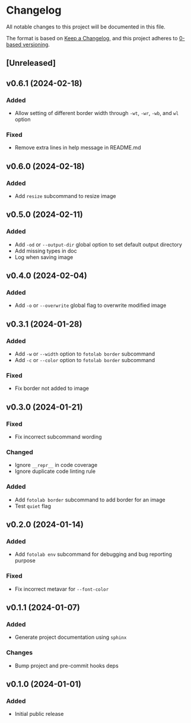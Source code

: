 # Changelog

All notable changes to this project will be documented in this file.

The format is based on [Keep a Changelog](https://keepachangelog.com/en/1.0.0/),
and this project adheres to [0-based versioning](https://0ver.org/).

## [Unreleased]

## v0.6.1 (2024-02-18)

### Added

- Allow setting of different border width through `-wt`, `-wr`, `-wb`, and `wl`
  option

### Fixed

- Remove extra lines in help message in README.md

## v0.6.0 (2024-02-18)

### Added

- Add `resize` subcommand to resize image

## v0.5.0 (2024-02-11)

### Added

- Add `-od` or `--output-dir` global option to set default output directory
- Add missing types in doc
- Log when saving image

## v0.4.0 (2024-02-04)

### Added

- Add `-o` or `--overwrite` global flag to overwrite modified image

## v0.3.1 (2024-01-28)

### Added

- Add `-w` or `--width` option to `fotolab border` subcommand
- Add `-c` or `--color` option to `fotolab border` subcommand

### Fixed

- Fix border not added to image

## v0.3.0 (2024-01-21)

### Fixed

- Fix incorrect subcommand wording

### Changed

- Ignore `__repr__` in code coverage
- Ignore duplicate code linting rule

### Added

- Add `fotolab border` subcommand to add border for an image
- Test `quiet` flag

## v0.2.0 (2024-01-14)

### Added

- Add `fotolab env` subcommand for debugging and bug reporting purpose

### Fixed

- Fix incorrect metavar for `--font-color`

## v0.1.1 (2024-01-07)

### Added

- Generate project documentation using `sphinx`

### Changes

- Bump project and pre-commit hooks deps

## v0.1.0 (2024-01-01)

### Added

- Initial public release
